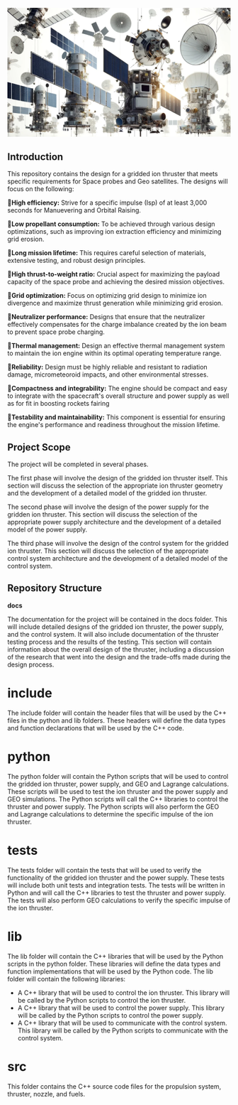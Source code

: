 ![Geosat](docs/geosats.png)


## **Introduction**

This repository contains the design for a gridded ion thruster that meets specific requirements for Space probes and Geo satellites. The designs will focus on the following:

**🚀High efficiency:** Strive for a specific impulse (Isp) of at least 3,000 seconds for Manuevering and Orbital Raising.

**🚀Low propellant consumption:** To be achieved through various design optimizations, such as improving ion extraction efficiency and minimizing grid erosion.

**🚀Long mission lifetime:** This requires careful selection of materials, extensive testing, and robust design principles.

**🚀High thrust-to-weight ratio:**  Crucial aspect for maximizing the payload capacity of the space probe and achieving the desired mission objectives.

**🚀Grid optimization:** Focus on optimizing grid design to minimize ion divergence and maximize thrust generation while minimizing grid erosion.

**🚀Neutralizer performance:** Designs that ensure that the neutralizer effectively compensates for the charge imbalance created by the ion beam to prevent space probe charging.

**🚀Thermal management:**  Design an effective thermal management system to maintain the ion engine within its optimal operating temperature range.

**🚀Reliability:** Design must be highly reliable and resistant to radiation damage, micrometeoroid impacts, and other environmental stresses.

**🚀Compactness and integrability:** The engine should be compact and easy to integrate with the spacecraft's overall structure and power supply as well as for fit in boosting rockets fairing 

**🚀Testability and maintainability:**  This component is essential for ensuring the engine's performance and readiness throughout the mission lifetime.

## **Project Scope**

The project will be completed in several phases. 

The first phase will involve the design of the gridded ion thruster itself. This section will discuss the selection of the appropriate ion thruster geometry and the development of a detailed model of the gridded ion thruster. 

The second phase will involve the design of the power supply for the gridden ion thruster. This section will discuss the selection of the appropriate power supply architecture and the development of a detailed model of the power supply.

The third phase will involve the design of the control system for the gridded ion thruster. This section will discuss the selection of the appropriate control system architecture and the development of a detailed model of the control system.

## **Repository Structure**

**docs**

The documentation for the project will be contained in the docs folder. This will include detailed designs of the gridded ion thruster, the power supply, and the control system. It will also include documentation of the thruster testing process and the results of the testing. This section will contain information about the overall design of the thruster, including a discussion of the research that went into the design and the trade-offs made during the design process.

# **include**

The include folder will contain the header files that will be used by the C++ files in the python and lib folders. These headers will define the data types and function declarations that will be used by the C++ code.

# python

The python folder will contain the Python scripts that will be used to control the gridded ion thruster, power supply, and GEO and Lagrange calculations. These scripts will be used to test the ion thruster and the power supply and GEO simulations. The Python scripts will call the C++ libraries to control the thruster and power supply. The Python scripts will also perform the GEO and Lagrange calculations to determine the specific impulse of the ion thruster.

# tests

The tests folder will contain the tests that will be used to verify the functionality of the gridded ion thruster and the power supply. These tests will include both unit tests and integration tests. The tests will be written in Python and will call the C++ libraries to test the thruster and power supply. The tests will also perform GEO calculations to verify the specific impulse of the ion thruster.

# lib

The lib folder will contain the C++ libraries that will be used by the Python scripts in the python folder. These libraries will define the data types and function implementations that will be used by the Python code. The lib folder will contain the following libraries:

- A C++ library that will be used to control the ion thruster. This library will be called by the Python scripts to control the ion thruster.
- A C++ library that will be used to control the power supply. This library will be called by the Python scripts to control the power supply.
- A C++ library that will be used to communicate with the control system. This library will be called by the Python scripts to communicate with the control system.

# src

This folder contains the C++ source code files for the propulsion system, thruster, nozzle, and fuels. 
